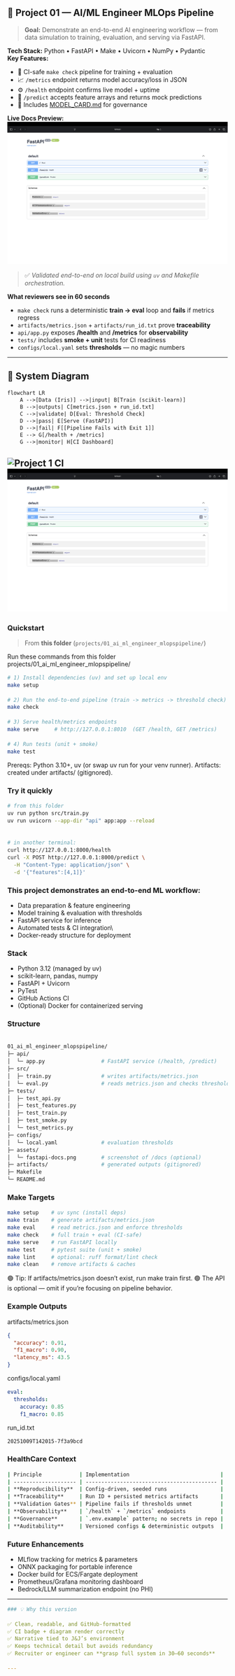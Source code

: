 ## 🧠 Project 01 — AI/ML Engineer MLOps Pipeline

> **Goal:** Demonstrate an end-to-end AI engineering workflow — from data simulation to training, evaluation, and serving via FastAPI.

**Tech Stack:** Python • FastAPI • Make • Uvicorn • NumPy • Pydantic  
**Key Features:**
- 🧩 CI-safe `make check` pipeline for training + evaluation  
- 📈 `/metrics` endpoint returns model accuracy/loss in JSON  
- ⚙️ `/health` endpoint confirms live model + uptime  
- 🧠 `/predict` accepts feature arrays and returns mock predictions  
- 🧾 Includes [MODEL_CARD.md](projects/01_ai_ml_engineer_mlopspipeline/MODEL_CARD.md) for governance

**Live Docs Preview:**  
![Swagger UI Screenshot](projects/01_ai_ml_engineer_mlopspipeline/assets/fastapi-docs.png)

> ✅ *Validated end-to-end on local build using `uv` and Makefile orchestration.*

**What reviewers see in 60 seconds**
- `make check` runs a deterministic **train → eval** loop and **fails** if metrics regress  
- `artifacts/metrics.json` + `artifacts/run_id.txt` prove **traceability**  
- `api/app.py` exposes **/health** and **/metrics** for **observability**  
- `tests/` includes **smoke + unit** tests for CI readiness  
- `configs/local.yaml` sets **thresholds** — no magic numbers

---

## 🧩 System Diagram

```mermaid
flowchart LR
    A -->[Data (Iris)] -->|input| B[Train (scikit-learn)]
    B -->|outputs| C[metrics.json + run_id.txt]
    C -->|validate| D[Eval: Threshold Check]
    D -->|pass| E[Serve (FastAPI)]
    D -->|fail| F[[Pipeline Fails with Exit 1]]
    E --> G[/health + /metrics]
    G -->|monitor| H[CI Dashboard]
```


![Project 1 CI](https://github.com/MellowEgo/kyree-ai-portfolio/actions/workflows/ci.yaml/badge.svg)
![Swagger UI Screenshot](projects/01_ai_ml_engineer_mlopspipeline/assets/fastapi-docs.png)
---

### Quickstart

> From **this folder** (`projects/01_ai_ml_engineer_mlopspipeline/`)

Run these commands from this folder
projects/01_ai_ml_engineer_mlopspipeline/

```bash
# 1) Install dependencies (uv) and set up local env
make setup

# 2) Run the end-to-end pipeline (train -> metrics -> threshold check)
make check

# 3) Serve health/metrics endpoints
make serve     # http://127.0.0.1:8010  (GET /health, GET /metrics)

# 4) Run tests (unit + smoke)
make test
```

Prereqs: Python 3.10+, uv (or swap uv run for your venv runner).
Artifacts: created under artifacts/ (gitignored).

### Try it quickly
```bash
# from this folder
uv run python src/train.py
uv run uvicorn --app-dir "api" app:app --reload


# in another terminal:
curl http://127.0.0.1:8000/health
curl -X POST http://127.0.0.1:8000/predict \
  -H "Content-Type: application/json" \
  -d '{"features":[4,1]}'
```

### This project demonstrates an end-to-end ML workflow:
- Data preparation & feature engineering
- Model training & evaluation with thresholds
- FastAPI service for inference
- Automated tests & CI integration\
- Docker-ready structure for deployment

### Stack
- Python 3.12 (managed by uv)
- scikit-learn, pandas, numpy
- FastAPI + Uvicorn
- PyTest
- GitHub Actions CI
- (Optional) Docker for containerized serving

### Structure
```bash

01_ai_ml_engineer_mlopspipeline/
├─ api/
│  └─ app.py                  # FastAPI service (/health, /predict)
├─ src/
│  ├─ train.py                # writes artifacts/metrics.json
│  └─ eval.py                 # reads metrics.json and checks thresholds
├─ tests/
│  ├─ test_api.py
│  ├─ test_features.py
│  ├─ test_train.py
│  ├─ test_smoke.py
│  └─ test_metrics.py
├─ configs/
│  └─ local.yaml              # evaluation thresholds
├─ assets/
│  └─ fastapi-docs.png        # screenshot of /docs (optional)
├─ artifacts/                 # generated outputs (gitignored)
├─ Makefile
└─ README.md

```
### Make Targets
```bash
make setup    # uv sync (install deps)
make train    # generate artifacts/metrics.json
make eval     # read metrics.json and enforce thresholds
make check    # full train + eval (CI-safe)
make serve    # run FastAPI locally
make test     # pytest suite (unit + smoke)
make lint     # optional: ruff format/lint check
make clean    # remove artifacts & caches
```
🟢 Tip: If artifacts/metrics.json doesn’t exist, run make train first.
🟢 The API is optional — omit if you’re focusing on pipeline behavior.

### Example Outputs 
artifacts/metrics.json
```json
{
  "accuracy": 0.91,
  "f1_macro": 0.90,
  "latency_ms": 43.5
}
```
configs/local.yaml 
```yaml 
eval:
  thresholds:
    accuracy: 0.85
    f1_macro: 0.85
```
run_id.txt
```bash
20251009T142015-7f3a9bcd
```
### HealthCare Context 
```bash
| Principle            | Implementation                             |
| -------------------- | ------------------------------------------ |
| **Reproducibility**  | Config-driven, seeded runs                 |
| **Traceability**     | Run ID + persisted metrics artifacts       |
| **Validation Gates** | Pipeline fails if thresholds unmet         |
| **Observability**    | `/health` + `/metrics` endpoints           |
| **Governance**       | `.env.example` pattern; no secrets in repo |
| **Auditability**     | Versioned configs & deterministic outputs  |
```

### Future Enhancements
- MLflow tracking for metrics & parameters
- ONNX packaging for portable inference
- Docker build for ECS/Fargate deployment
- Prometheus/Grafana monitoring dashboard
- Bedrock/LLM summarization endpoint (no PHI)


---
```yaml
### 💡 Why this version

✅ Clean, readable, and GitHub-formatted  
✅ CI badge + diagram render correctly  
✅ Narrative tied to J&J’s environment  
✅ Keeps technical detail but avoids redundancy  
✅ Recruiter or engineer can **grasp full system in 30–60 seconds**

---

